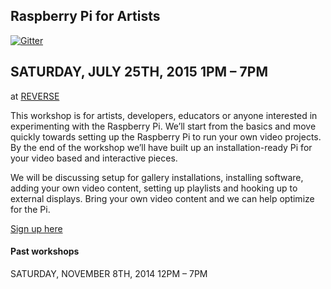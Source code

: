 ## Raspberry Pi for Artists
[![Gitter](https://badges.gitter.im/Join%20Chat.svg)](https://gitter.im/justpitbulls/RaspberryPi-Workshop?utm_source=badge&utm_medium=badge&utm_campaign=pr-badge&utm_content=badge)

## SATURDAY, JULY 25TH, 2015 1PM – 7PM
at [REVERSE](http://reversespace.org/)

This workshop is for artists, developers, educators or anyone interested in experimenting with the Raspberry Pi. We’ll start from the basics and move quickly towards setting up the Raspberry Pi to run your own video projects. By the end of the workshop we’ll have built up an installation-ready Pi for your video based and interactive pieces.

We will be discussing setup for gallery installations, installing software, adding your own video content, setting up playlists and hooking up to external displays. Bring your own video content and we can help optimize for the Pi.

[Sign up here](http://reversespace.org/raspberry-pi-for-artists-2/)


#### Past workshops
SATURDAY, NOVEMBER 8TH, 2014 12PM – 7PM

